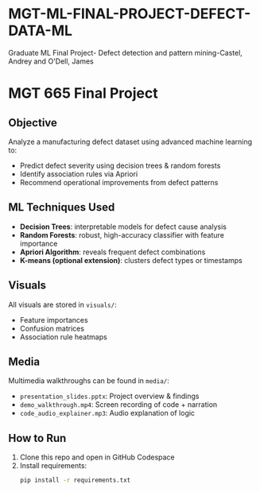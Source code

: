# MGT-ML-FINAL-PROJECT-DEFECT-DATA-ML
Graduate ML Final Project- Defect detection and pattern mining-Castel, Andrey and O'Dell, James

#  MGT 665 Final Project

##  Objective
Analyze a manufacturing defect dataset using advanced machine learning to:
- Predict defect severity using decision trees & random forests
- Identify association rules via Apriori
- Recommend operational improvements from defect patterns

##  ML Techniques Used
- **Decision Trees**: interpretable models for defect cause analysis
- **Random Forests**: robust, high-accuracy classifier with feature importance
- **Apriori Algorithm**: reveals frequent defect combinations
- **K-means (optional extension)**: clusters defect types or timestamps

##  Visuals
All visuals are stored in `visuals/`:
- Feature importances
- Confusion matrices
- Association rule heatmaps

##  Media
Multimedia walkthroughs can be found in `media/`:
- `presentation_slides.pptx`: Project overview & findings
- `demo_walkthrough.mp4`: Screen recording of code + narration
- `code_audio_explainer.mp3`: Audio explanation of logic

##  How to Run
1. Clone this repo and open in GitHub Codespace
2. Install requirements:
   ```bash
   pip install -r requirements.txt
